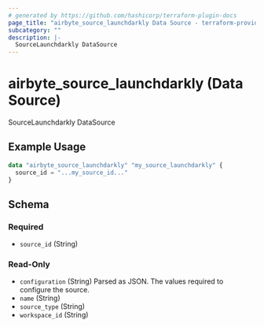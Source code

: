 ```yaml
---
# generated by https://github.com/hashicorp/terraform-plugin-docs
page_title: "airbyte_source_launchdarkly Data Source - terraform-provider-airbyte"
subcategory: ""
description: |-
  SourceLaunchdarkly DataSource
---
```


# airbyte_source_launchdarkly (Data Source)

SourceLaunchdarkly DataSource

## Example Usage

```terraform
data "airbyte_source_launchdarkly" "my_source_launchdarkly" {
  source_id = "...my_source_id..."
}
```

<!-- schema generated by tfplugindocs -->
## Schema

### Required

- `source_id` (String)

### Read-Only

- `configuration` (String) Parsed as JSON.
The values required to configure the source.
- `name` (String)
- `source_type` (String)
- `workspace_id` (String)


